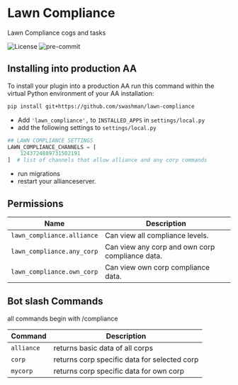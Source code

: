 # Lawn Compliance

Lawn Compliance cogs and tasks

![License](https://img.shields.io/badge/license-MIT-green)
![pre-commit](https://img.shields.io/badge/pre--commit-enabled-brightgreen?logo=pre-commit&logoColor=white)

## Installing into production AA

To install your plugin into a production AA run this command within the virtual Python environment of your AA installation:

```bash
pip install git+https://github.com/swashman/lawn-compliance
```

- Add `'lawn_compliance',` to `INSTALLED_APPS` in `settings/local.py`
- add the following settings to `settings/local.py`

```python
## LAWN COMPLIANCE SETTINGS
LAWN_COMPLIANCE_CHANNELS = [
    1243724889731502191
]  # list of channels that allow alliance and any corp commands
```

- run migrations
- restart your allianceserver.

## Permissions

| Name                     | Description                                                |
| ------------------------ | ---------------------------------------------------------- |
| `lawn_compliance.alliance` | Can view all compliance levels. |
| `lawn_compliance.any_corp` | Can view any corp and own corp compliance data.    |
| `lawn_compliance.own_corp` | Can view own corp compliance data.  |

## Bot slash Commands

all commands begin with /compliance

|Command |  Description |
|--- | --- |
|`alliance` | returns basic data of all corps|
|`corp` | returns corp specific data for selected corp|
|`mycorp` | returns corp specific data for own corp|
